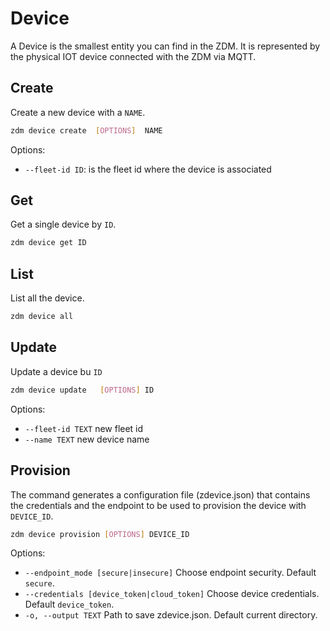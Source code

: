# Device
A Device is the smallest entity you can find in the ZDM. 
It is represented by the physical IOT device connected with the ZDM via MQTT.

## Create
Create a new device with a `NAME`.

```bash
zdm device create  [OPTIONS]  NAME
```

Options:

*  `--fleet-id ID`: is the fleet id where the device is associated


## Get
Get a single device by `ID`.

```bash
zdm device get ID
```


## List
List all the device.

```bash
zdm device all
```

## Update
Update a device bu `ID`

```bash
zdm device update   [OPTIONS] ID
```


Options:

*  `--fleet-id TEXT` new fleet id
*  `--name TEXT`     new  device name


## Provision
The command generates a configuration file (zdevice.json) that contains the credentials and the endpoint
to be used to provision the device with `DEVICE_ID`. 

```sh
zdm device provision [OPTIONS] DEVICE_ID
```


Options:

 * `--endpoint_mode [secure|insecure]` Choose endpoint security. Default `secure`.
 * `--credentials [device_token|cloud_token]` Choose device credentials. Default `device_token`.
 * `-o, --output TEXT`              Path to save zdevice.json. Default current directory.


